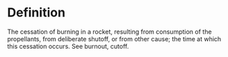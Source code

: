 # Definition

The cessation of burning in a rocket, resulting from consumption of the
propellants, from deliberate shutoff, or from other cause; the time at
which this cessation occurs. See burnout, cutoff.
